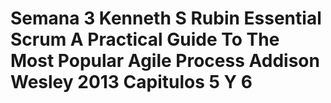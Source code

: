 <!-- TITLE: Semana 3 Kenneth S Rubin Essential Scrum A Practical Guide To The Most Popular Agile Process Addison Wesley 2013 Capitulos 5 Y 6 -->
<!-- SUBTITLE: A quick summary -->

# Semana 3 Kenneth S Rubin Essential Scrum A Practical Guide To The Most Popular Agile Process Addison Wesley 2013 Capitulos 5 Y 6


